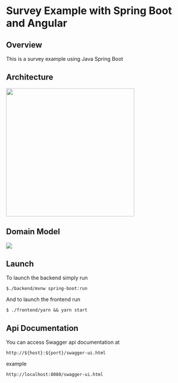 # Survey Example with Spring Boot and Angular


## Overview
This is a survey example using Java Spring Boot






## Architecture
<img src="https://image.ibb.co/bDRu8x/Image2.png" width="350px" />

## Domain Model
<img src="https://image.ibb.co/kN7Cvc/Survey_Domain_Model.png" />

## Launch
To launch the backend simply run 
```
$./backend/mvnw spring-boot:run
``` 

And to launch the frontend run 
```
$ ./frontend/yarn && yarn start
``` 

## Api Documentation 
You can access Swagger api documentation at 
```
http://${host}:${port}/swagger-ui.html
``` 
example
```
http://localhost:8080/swagger-ui.html
``` 
